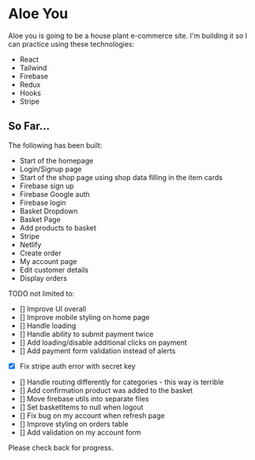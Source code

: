 # Aloe You

Aloe you is going to be a house plant e-commerce site. I'm building it so I can practice using these technologies:

- React
- Tailwind
- Firebase
- Redux
- Hooks
- Stripe

## So Far...

The following has been built:

- Start of the homepage
- Login/Signup page
- Start of the shop page using shop data filling in the item cards
- Firebase sign up
- Firebase Google auth
- Firebase login
- Basket Dropdown
- Basket Page
- Add products to basket
- Stripe
- Netlify
- Create order
- My account page
- Edit customer details
- Display orders

TODO not limited to:
- [] Improve UI overall
- [] Improve mobile styling on home page
- [] Handle loading
- [] Handle ability to submit payment twice
- [] Add loading/disable additional clicks on payment
- [] Add payment form validation instead of alerts
- [x] Fix stripe auth error with secret key
- [] Handle routing differently for categories - this way is terrible
- [] Add confirmation product was added to the basket
- [] Move firebase utils into separate files
- [] Set basketItems to null when logout
- [] Fix bug on my account when refresh page
- [] Improve styling on orders table
- [] Add validation on my account form


Please check back for progress.
